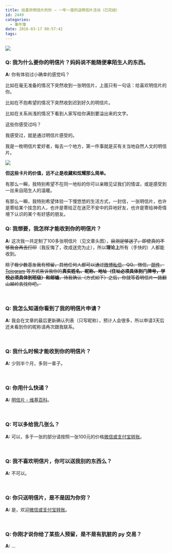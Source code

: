```yaml
---
title: 给喜欢明信片的你 — 一年一度的送明信片活动（已完结）
id: 2449
categories:
  - 事件簿
date: 2016-03-17 00:57:42
tags:
---
```


![](/images/postcard2.jpg)

### Q: 我为什么要你的明信片？妈妈说不能随便拿陌生人的东西。

**A:** 你有体验过小确幸的感觉吗？

比如在毫无准备的情况下突然收到一张明信片，上面只有一句话：给喜欢明信片的你。

比如在不抱希望的情况下突然收到迟到好久的明信片。

比如在关系尚浅的情况下看到人家写给你满到要溢出来的文字。

这些你感受过吗？

我感受过，就是通过明信片感受的。

<!--more-->

我是一枚明信片爱好者，每去一个地方，第一件事就是买有关当地自然人文的明信片。

![](/images/postcard3.jpg)

**但这些卡片的价值，远不止是收藏和炫耀那么简单。**

有那么一瞬，我特别希望不在同一地标的你可以亲眼见证我们的情谊，或是感受到一丝来自陌生人的温暖。

有那么一瞬，我特别希望体验一下慢悠悠的生活方式，一封信，一张明信片，也许是寄给某个挂念的人，也许是寄给正在迷茫不安中的异地好友，也许是寄给神奇情境下认识的某个有好感的朋友。

### Q: 我想要，我怎样才能收到你的明信片？

**A:** 这次我一共定制了100多张明信片（见文章头图），<del>目测足够送了，即使真的不够我会再去打印</del>（我反悔了，改成送完为止），所以**理论上**所有（手快的）人都能收到。

~~除了极少数基友我有预留，其他任何人都可以通过[微博私信](http://weibo.com/anotherhome)、QQ、微信、[邮件](mailto:diy.d.god@gmail.com)、[Telegram](https://telegram.me/DIYgod) 等方式告诉我你的**真实姓名、昵称、地址（住址必须具体到门牌号，学校必须具体到班级）和邮编**，待我确认（方式如下）之后，你就等着明信片一路翻山越岭去找你吧。~~

&nbsp;

### Q: 我怎么知道你看到了我的明信片申请？

**A:** 我会在文章的最后更新确认列表（只写昵称），预计人会很多，所以申请3天后还未看到你的昵称请再次跟我联系。

&nbsp;

### Q: 我什么时候才能收到你的明信片？

**A:** 少则半个月，多则一辈子。

&nbsp;

### Q: 你用什么快递？

**A:** [明信片 - 维基百科](https://zh.wikipedia.org/wiki/%E6%98%8E%E4%BF%A1%E7%89%87)。

&nbsp;

### Q: 可以多给我几张么？

**A:** 可以，多于一张的部分请按照一张100元的价格[微信或支付宝转账](https://www.anotherhome.net/donate)。

&nbsp;

### Q: 我不喜欢明信片，你可以送我别的东西么？

**A:** 不可以。

&nbsp;

### Q: 你只送明信片，是不是因为你穷？

**A:** 是，欢迎[微信或支付宝转账](https://www.anotherhome.net/donate)。

&nbsp;

### Q: 你刚才说你给了某些人预留，是不是有肮脏的 py 交易？

**A:** ...